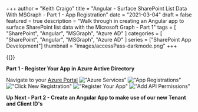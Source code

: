 +++
author = "Keith Craigo"
title = "Angular - Surface SharePoint List Data With MSGraph - Part 1 - App Registration"
date = "2021-03-04"
draft = false
featured = true
description = "Walk through in creating an Angular app to surface SharePoint list data with the Microsoft Graph - Part 1"
tags = [
    "SharePoint",
    "Angular",
    "MSGraph",
    "Azure AD"
]
categories = [
    "SharePoint",
    "Angular",
    "MSGraph",
    "Azure AD"
]
series = ["SharePoint App Development"]
thumbnail = "images/accessPass-darkmode.png"
+++


{{<youtube kvm9am9GKqk>}}


**Part 1 - Register Your App in Azure Active Directory**

Navigate to your [Azure Portal](https://azure.microsoft.com/en-us/)
!["Azure Services"](/images/tut/Azure-Services.png "Azure Services")
!["App Registrations"](/images/tut/App-Registrations.png "App Registrations")
!["Click New Registration"](/images/tut/New-Registration.png "Click New Registration")
!["Register Your App"](/images/tut/Register-App.png "Register Your App")
!["Add API Permissions"](/images/tut/API-Permissions.png "Add API Permissions")

**Up Next - Part 2 - Create an Angular App to make use of our new Tenant and Client ID's**